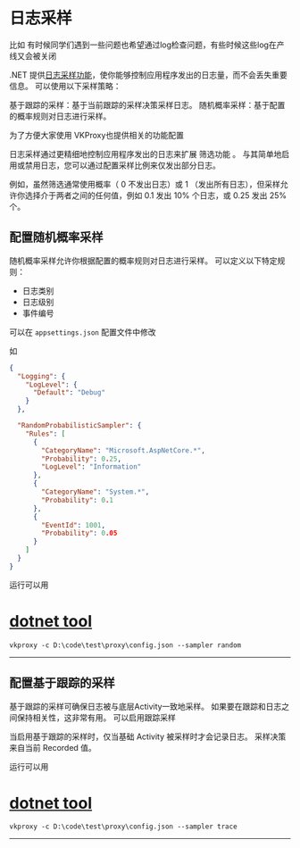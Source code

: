 # 日志采样

比如 有时候同学们遇到一些问题也希望通过log检查问题，有些时候这些log在产线又会被关闭

.NET 提供[日志采样功能](https://learn.microsoft.com/zh-cn/dotnet/core/extensions/log-sampling?tabs=dotnet-cli)，使你能够控制应用程序发出的日志量，而不会丢失重要信息。 可以使用以下采样策略：

基于跟踪的采样：基于当前跟踪的采样决策采样日志。
随机概率采样：基于配置的概率规则对日志进行采样。

为了方便大家使用 VKProxy也提供相关的功能配置

日志采样通过更精细地控制应用程序发出的日志来扩展 筛选功能 。 与其简单地启用或禁用日志，您可以通过配置采样比例来仅发出部分日志。

例如，虽然筛选通常使用概率（ 0 不发出日志）或 1 （发出所有日志），但采样允许你选择介于两者之间的任何值，例如 0.1 发出 10% 个日志，或 0.25 发出 25% 个。

## 配置随机概率采样

随机概率采样允许你根据配置的概率规则对日志进行采样。 可以定义以下特定规则：

- 日志类别
- 日志级别
- 事件编号

可以在 `appsettings.json` 配置文件中修改

如

``` json
{
  "Logging": {
    "LogLevel": {
      "Default": "Debug"
    }
  },

  "RandomProbabilisticSampler": {
    "Rules": [
      {
        "CategoryName": "Microsoft.AspNetCore.*",
        "Probability": 0.25,
        "LogLevel": "Information"
      },
      {
        "CategoryName": "System.*",
        "Probability": 0.1
      },
      {
        "EventId": 1001,
        "Probability": 0.05
      }
    ]
  }
}
```

运行可以用

# [dotnet tool](#tab/tool)

``` shell
vkproxy -c D:\code\test\proxy\config.json --sampler random
```

---

## 配置基于跟踪的采样

基于跟踪的采样可确保日志被与底层Activity一致地采样。 如果要在跟踪和日志之间保持相关性，这非常有用。 可以启用跟踪采样

当启用基于跟踪的采样时，仅当基础 Activity 被采样时才会记录日志。 采样决策来自当前 Recorded 值。

运行可以用

# [dotnet tool](#tab/tool)

``` shell
vkproxy -c D:\code\test\proxy\config.json --sampler trace
```

---

